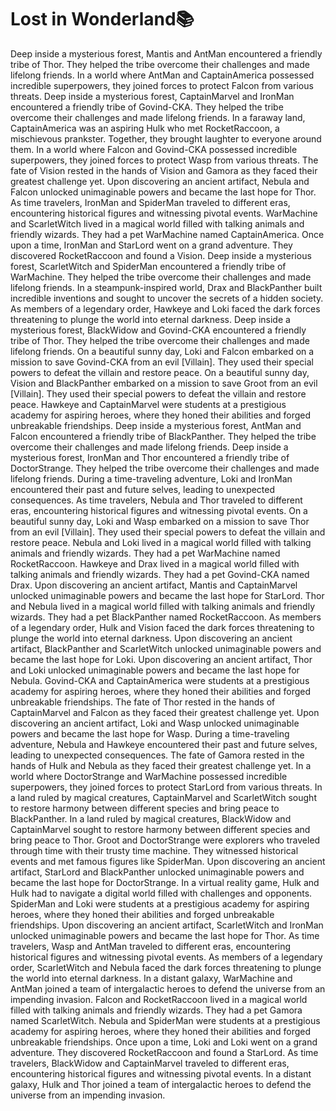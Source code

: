 # Lost in Wonderland:books:

Deep inside a mysterious forest, Mantis and AntMan encountered a friendly tribe of Thor. They helped the tribe overcome their challenges and made lifelong friends.
In a world where AntMan and CaptainAmerica possessed incredible superpowers, they joined forces to protect Falcon from various threats.
Deep inside a mysterious forest, CaptainMarvel and IronMan encountered a friendly tribe of Govind-CKA. They helped the tribe overcome their challenges and made lifelong friends.
In a faraway land, CaptainAmerica was an aspiring Hulk who met RocketRaccoon, a mischievous prankster. Together, they brought laughter to everyone around them.
In a world where Falcon and Govind-CKA possessed incredible superpowers, they joined forces to protect Wasp from various threats.
The fate of Vision rested in the hands of Vision and Gamora as they faced their greatest challenge yet.
Upon discovering an ancient artifact, Nebula and Falcon unlocked unimaginable powers and became the last hope for Thor.
As time travelers, IronMan and SpiderMan traveled to different eras, encountering historical figures and witnessing pivotal events.
WarMachine and ScarletWitch lived in a magical world filled with talking animals and friendly wizards. They had a pet WarMachine named CaptainAmerica.
Once upon a time, IronMan and StarLord went on a grand adventure. They discovered RocketRaccoon and found a Vision.
Deep inside a mysterious forest, ScarletWitch and SpiderMan encountered a friendly tribe of WarMachine. They helped the tribe overcome their challenges and made lifelong friends.
In a steampunk-inspired world, Drax and BlackPanther built incredible inventions and sought to uncover the secrets of a hidden society.
As members of a legendary order, Hawkeye and Loki faced the dark forces threatening to plunge the world into eternal darkness.
Deep inside a mysterious forest, BlackWidow and Govind-CKA encountered a friendly tribe of Thor. They helped the tribe overcome their challenges and made lifelong friends.
On a beautiful sunny day, Loki and Falcon embarked on a mission to save Govind-CKA from an evil [Villain]. They used their special powers to defeat the villain and restore peace.
On a beautiful sunny day, Vision and BlackPanther embarked on a mission to save Groot from an evil [Villain]. They used their special powers to defeat the villain and restore peace.
Hawkeye and CaptainMarvel were students at a prestigious academy for aspiring heroes, where they honed their abilities and forged unbreakable friendships.
Deep inside a mysterious forest, AntMan and Falcon encountered a friendly tribe of BlackPanther. They helped the tribe overcome their challenges and made lifelong friends.
Deep inside a mysterious forest, IronMan and Thor encountered a friendly tribe of DoctorStrange. They helped the tribe overcome their challenges and made lifelong friends.
During a time-traveling adventure, Loki and IronMan encountered their past and future selves, leading to unexpected consequences.
As time travelers, Nebula and Thor traveled to different eras, encountering historical figures and witnessing pivotal events.
On a beautiful sunny day, Loki and Wasp embarked on a mission to save Thor from an evil [Villain]. They used their special powers to defeat the villain and restore peace.
Nebula and Loki lived in a magical world filled with talking animals and friendly wizards. They had a pet WarMachine named RocketRaccoon.
Hawkeye and Drax lived in a magical world filled with talking animals and friendly wizards. They had a pet Govind-CKA named Drax.
Upon discovering an ancient artifact, Mantis and CaptainMarvel unlocked unimaginable powers and became the last hope for StarLord.
Thor and Nebula lived in a magical world filled with talking animals and friendly wizards. They had a pet BlackPanther named RocketRaccoon.
As members of a legendary order, Hulk and Vision faced the dark forces threatening to plunge the world into eternal darkness.
Upon discovering an ancient artifact, BlackPanther and ScarletWitch unlocked unimaginable powers and became the last hope for Loki.
Upon discovering an ancient artifact, Thor and Loki unlocked unimaginable powers and became the last hope for Nebula.
Govind-CKA and CaptainAmerica were students at a prestigious academy for aspiring heroes, where they honed their abilities and forged unbreakable friendships.
The fate of Thor rested in the hands of CaptainMarvel and Falcon as they faced their greatest challenge yet.
Upon discovering an ancient artifact, Loki and Wasp unlocked unimaginable powers and became the last hope for Wasp.
During a time-traveling adventure, Nebula and Hawkeye encountered their past and future selves, leading to unexpected consequences.
The fate of Gamora rested in the hands of Hulk and Nebula as they faced their greatest challenge yet.
In a world where DoctorStrange and WarMachine possessed incredible superpowers, they joined forces to protect StarLord from various threats.
In a land ruled by magical creatures, CaptainMarvel and ScarletWitch sought to restore harmony between different species and bring peace to BlackPanther.
In a land ruled by magical creatures, BlackWidow and CaptainMarvel sought to restore harmony between different species and bring peace to Thor.
Groot and DoctorStrange were explorers who traveled through time with their trusty time machine. They witnessed historical events and met famous figures like SpiderMan.
Upon discovering an ancient artifact, StarLord and BlackPanther unlocked unimaginable powers and became the last hope for DoctorStrange.
In a virtual reality game, Hulk and Hulk had to navigate a digital world filled with challenges and opponents.
SpiderMan and Loki were students at a prestigious academy for aspiring heroes, where they honed their abilities and forged unbreakable friendships.
Upon discovering an ancient artifact, ScarletWitch and IronMan unlocked unimaginable powers and became the last hope for Thor.
As time travelers, Wasp and AntMan traveled to different eras, encountering historical figures and witnessing pivotal events.
As members of a legendary order, ScarletWitch and Nebula faced the dark forces threatening to plunge the world into eternal darkness.
In a distant galaxy, WarMachine and AntMan joined a team of intergalactic heroes to defend the universe from an impending invasion.
Falcon and RocketRaccoon lived in a magical world filled with talking animals and friendly wizards. They had a pet Gamora named ScarletWitch.
Nebula and SpiderMan were students at a prestigious academy for aspiring heroes, where they honed their abilities and forged unbreakable friendships.
Once upon a time, Loki and Loki went on a grand adventure. They discovered RocketRaccoon and found a StarLord.
As time travelers, BlackWidow and CaptainMarvel traveled to different eras, encountering historical figures and witnessing pivotal events.
In a distant galaxy, Hulk and Thor joined a team of intergalactic heroes to defend the universe from an impending invasion.
